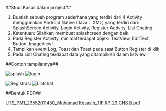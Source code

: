 ##Studi Kasus dalam project##
1.	Buatlah sebuah program sederhana yang terdiri dari 4 Activity menggunakan Android Native (Java + XML) yang terdiri dari:
SplashScreen Activity, Login Activity, Register Activity, List Chating
2.	Ketentuan: Silahkan membuat splashcreen dengan baik.
3.	Pada Register Activity, minimal terdapat objek: TextView, EditText, Button, ImageView!
4.	Tampilkan event Log, Toast dan Toast pada saat Button Register di klik.
5.	Pada List Chating terdapat data yang ditampilkan dalam listview

##Contoh tampilannya##

![splash](https://github.com/user-attachments/assets/b6b2c49c-f164-494e-927e-947d7f816712)
    ![login](https://github.com/user-attachments/assets/80c9dff7-449e-48ed-9898-680aaf47c467)


![Registrasi](https://github.com/user-attachments/assets/182d686e-e979-4367-bbe7-83fc9f679c9c)
    ![Listchat](https://github.com/user-attachments/assets/c87cd5f6-1817-4949-b854-69bb47688aa8)



##Bentuk PDF##

[UTS_PM1_23552011450_Muhamad Kosasih_TIF RP 23 CNS B.pdf](https://github.com/user-attachments/files/20052398/UTS_PM1_23552011450_Muhamad.Kosasih_TIF.RP.23.CNS.B.pdf)
